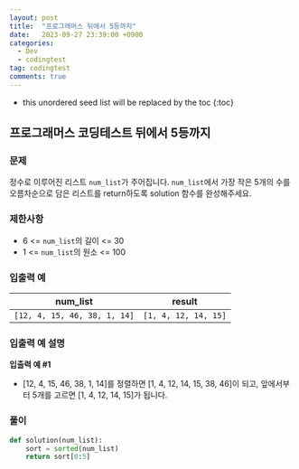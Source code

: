 ```yaml
---
layout: post
title:  "프로그래머스 뒤에서 5등까지"
date:   2023-09-27 23:39:00 +0900
categories:
  - Dev
  - codingtest
tag: codingtest
comments: true
---
```


* this unordered seed list will be replaced by the toc
{:toc}

## 프로그래머스 코딩테스트 뒤에서 5등까지

### 문제

정수로 이루어진 리스트 `num_list`가 주어집니다. `num_list`에서 가장 작은 5개의 수를 오름차순으로 담은 리스트를 return하도록 solution 함수를 완성해주세요.

### 제한사항

- 6 <= `num_list`의 길이 <= 30
- 1 <= `num_list`의 원소 <= 100

### 입출력 예

| num_list | result |
| --- | --- |
| `[12, 4, 15, 46, 38, 1, 14]` | `[1, 4, 12, 14, 15]` |

### 입출력 예 설명

**입출력 예 #1**

- [12, 4, 15, 46, 38, 1, 14]를 정렬하면 [1, 4, 12, 14, 15, 38, 46]이 되고, 앞에서부터 5개를 고르면 [1, 4, 12, 14, 15]가 됩니다.

### 풀이

```py
def solution(num_list):
    sort = sorted(num_list)
    return sort[0:5]
```
